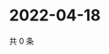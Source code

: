 # 2022-04-18

共 0 条

<!-- BEGIN WEIBO -->
<!-- 最后更新时间 Mon Apr 18 2022 13:15:52 GMT+0800 (China Standard Time) -->

<!-- END WEIBO -->
